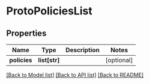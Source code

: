 # ProtoPoliciesList


## Properties
Name | Type | Description | Notes
------------ | ------------- | ------------- | -------------
**policies** | **list[str]** |  | [optional] 

[[Back to Model list]](../README.md#documentation-for-models) [[Back to API list]](../README.md#documentation-for-api-endpoints) [[Back to README]](../README.md)


